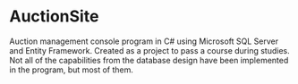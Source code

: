# AuctionSite
Auction management console program in C# using Microsoft SQL Server and Entity Framework.
Created as a project to pass a course during studies.
Not all of the capabilities from the database design have been implemented in the program, but most of them.

